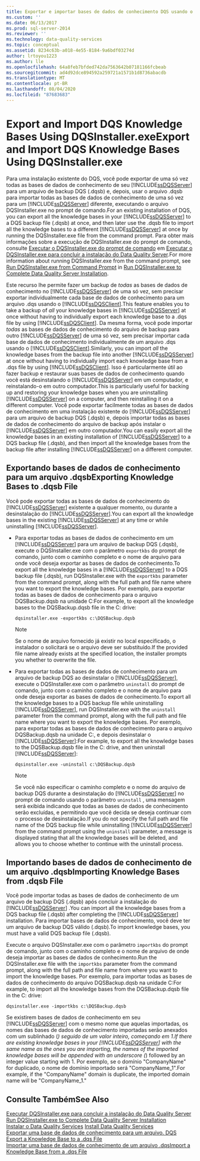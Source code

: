 ```yaml
---
title: Exportar e importar bases de dados de conhecimento DQS usando o DQSInstaller.exe | Microsoft Docs
ms.custom: ''
ms.date: 06/13/2017
ms.prod: sql-server-2014
ms.reviewer: ''
ms.technology: data-quality-services
ms.topic: conceptual
ms.assetid: 8234c63b-a018-4e55-8184-9a6bdf03274d
author: lrtoyou1223
ms.author: lle
ms.openlocfilehash: 64a8feb7bfded742da7563642b07181166fcbeab
ms.sourcegitcommit: ad4d92dce894592a259721a1571b1d8736abacdb
ms.translationtype: MT
ms.contentlocale: pt-BR
ms.lasthandoff: 08/04/2020
ms.locfileid: "87683683"
---
```

# <a name="export-and-import-dqs-knowledge-bases-using-dqsinstallerexe"></a><span data-ttu-id="a7472-102">Export and Import DQS Knowledge Bases Using DQSInstaller.exe</span><span class="sxs-lookup"><span data-stu-id="a7472-102">Export and Import DQS Knowledge Bases Using DQSInstaller.exe</span></span>
  <span data-ttu-id="a7472-103">Para uma instalação existente do DQS, você pode exportar de uma só vez todas as bases de dados de conhecimento de seu [!INCLUDE[ssDQSServer](../../includes/ssdqsserver-md.md)] para um arquivo de backup DQS (.dqsb) e, depois, usar o arquivo .dqsb para importar todas as bases de dados de conhecimento de uma só vez para um [!INCLUDE[ssDQSServer](../../includes/ssdqsserver-md.md)] diferente, executando o arquivo DQSInstaller.exe no prompt de comando.</span><span class="sxs-lookup"><span data-stu-id="a7472-103">For an existing installation of DQS, you can export all the knowledge bases in your [!INCLUDE[ssDQSServer](../../includes/ssdqsserver-md.md)] to a DQS backup file (.dqsb) at once, and then later use the .dqsb file to import all the knowledge bases to a different [!INCLUDE[ssDQSServer](../../includes/ssdqsserver-md.md)] at once by running the DQSInstaller.exe file from the command prompt.</span></span> <span data-ttu-id="a7472-104">Para obter mais informações sobre a execução de DQSInstaller.exe do prompt de comando, consulte [Executar o DQSInstaller.exe do prompt de comando](run-dqsinstaller-exe-to-complete-data-quality-server-installation.md#CommandPrompt) em [Executar o DQSInstaller.exe para concluir a instalação do Data Quality Server](run-dqsinstaller-exe-to-complete-data-quality-server-installation.md).</span><span class="sxs-lookup"><span data-stu-id="a7472-104">For more information about running DQSInstaller.exe from the command prompt, see [Run DQSInstaller.exe from Command Prompt](run-dqsinstaller-exe-to-complete-data-quality-server-installation.md#CommandPrompt) in [Run DQSInstaller.exe to Complete Data Quality Server Installation](run-dqsinstaller-exe-to-complete-data-quality-server-installation.md).</span></span>  
  
 <span data-ttu-id="a7472-105">Este recurso lhe permite fazer um backup de *todas* as bases de dados de conhecimento no [!INCLUDE[ssDQSServer](../../includes/ssdqsserver-md.md)] de uma só vez, sem precisar exportar individualmente cada base de dados de conhecimento para um arquivo .dqs usando o [!INCLUDE[ssDQSClient](../../includes/ssdqsclient-md.md)].</span><span class="sxs-lookup"><span data-stu-id="a7472-105">This feature enables you to take a backup of *all* your knowledge bases in [!INCLUDE[ssDQSServer](../../includes/ssdqsserver-md.md)] at once without having to individually export each knowledge base to a .dqs file by using [!INCLUDE[ssDQSClient](../../includes/ssdqsclient-md.md)].</span></span> <span data-ttu-id="a7472-106">Da mesma forma, você pode importar *todas* as bases de dados de conhecimento do arquivo de backup para outro [!INCLUDE[ssDQSServer](../../includes/ssdqsserver-md.md)] de uma só vez, sem precisar importar cada base de dados de conhecimento individualmente de um arquivo .dqs usando o [!INCLUDE[ssDQSClient](../../includes/ssdqsclient-md.md)].</span><span class="sxs-lookup"><span data-stu-id="a7472-106">Similarly, you can import *all* the knowledge bases from the backup file into another [!INCLUDE[ssDQSServer](../../includes/ssdqsserver-md.md)] at once without having to individually import each knowledge base from a .dqs file by using [!INCLUDE[ssDQSClient](../../includes/ssdqsclient-md.md)].</span></span> <span data-ttu-id="a7472-107">Isso é particularmente útil ao fazer backup e restaurar suas bases de dados de conhecimento quando você está desinstalando o [!INCLUDE[ssDQSServer](../../includes/ssdqsserver-md.md)] em um computador, e reinstalando-o em outro computador.</span><span class="sxs-lookup"><span data-stu-id="a7472-107">This is particularly useful for backing up and restoring your knowledge bases when you are uninstalling [!INCLUDE[ssDQSServer](../../includes/ssdqsserver-md.md)] on a computer, and then reinstalling it on a different computer.</span></span> <span data-ttu-id="a7472-108">Você pode exportar facilmente todas as bases de dados de conhecimento em uma instalação existente do [!INCLUDE[ssDQSServer](../../includes/ssdqsserver-md.md)] para um arquivo de backup DQS (.dqsb) e, depois importar todas as bases de dados de conhecimento do arquivo de backup após instalar o [!INCLUDE[ssDQSServer](../../includes/ssdqsserver-md.md)] em outro computador.</span><span class="sxs-lookup"><span data-stu-id="a7472-108">You can easily export all the knowledge bases in an existing installation of [!INCLUDE[ssDQSServer](../../includes/ssdqsserver-md.md)] to a DQS backup file (.dqsb), and then import all the knowledge bases from the backup file after installing [!INCLUDE[ssDQSServer](../../includes/ssdqsserver-md.md)] on a different computer.</span></span>  
  
##  <a name="exporting-knowledge-bases-to-dqsb-file"></a><a name="export"></a> <span data-ttu-id="a7472-109">Exportando bases de dados de conhecimento para um arquivo .dqsb</span><span class="sxs-lookup"><span data-stu-id="a7472-109">Exporting Knowledge Bases to .dqsb File</span></span>  
 <span data-ttu-id="a7472-110">Você pode exportar todas as bases de dados de conhecimento do [!INCLUDE[ssDQSServer](../../includes/ssdqsserver-md.md)] existente a qualquer momento, ou durante a desinstalação do [!INCLUDE[ssDQSServer](../../includes/ssdqsserver-md.md)].</span><span class="sxs-lookup"><span data-stu-id="a7472-110">You can export all the knowledge bases in the existing [!INCLUDE[ssDQSServer](../../includes/ssdqsserver-md.md)] at any time or while uninstalling [!INCLUDE[ssDQSServer](../../includes/ssdqsserver-md.md)].</span></span>  
  
-   <span data-ttu-id="a7472-111">Para exportar todas as bases de dados de conhecimento em um [!INCLUDE[ssDQSServer](../../includes/ssdqsserver-md.md)] para um arquivo de backup DQS (.dqsb), execute o DQSInstaller.exe com o parâmetro `exportkbs` do prompt de comando, junto com o caminho completo e o nome de arquivo para onde você deseja exportar as bases de dados de conhecimento.</span><span class="sxs-lookup"><span data-stu-id="a7472-111">To export all the knowledge bases in a [!INCLUDE[ssDQSServer](../../includes/ssdqsserver-md.md)] to a DQS backup file (.dqsb), run DQSInstaller.exe with the `exportkbs` parameter from the command prompt, along with the full path and file name where you want to export the knowledge bases.</span></span> <span data-ttu-id="a7472-112">Por exemplo, para exportar todas as bases de dados de conhecimento para o arquivo DQSBackup.dqsb na unidade C:</span><span class="sxs-lookup"><span data-stu-id="a7472-112">For example, to export all the knowledge bases to the DQSBackup.dqsb file in the C: drive:</span></span>  
  
    ```  
    dqsinstaller.exe -exportkbs c:\DQSBackup.dqsb  
    ```  
  
    > [!NOTE]  
    >  <span data-ttu-id="a7472-113">Se o nome de arquivo fornecido já existir no local especificado, o instalador o solicitará se o arquivo deve ser substituído.</span><span class="sxs-lookup"><span data-stu-id="a7472-113">If the provided file name already exists at the specified location, the installer prompts you whether to overwrite the file.</span></span>  
  
-   <span data-ttu-id="a7472-114">Para exportar todas as bases de dados de conhecimento para um arquivo de backup DQS ao desinstalar o [!INCLUDE[ssDQSServer](../../includes/ssdqsserver-md.md)], execute o DQSInstaller.exe com o parâmetro `uninstall` do prompt de comando, junto com o caminho completo e o nome de arquivo para onde deseja exportar as bases de dados de conhecimento.</span><span class="sxs-lookup"><span data-stu-id="a7472-114">To export all the knowledge bases to a DQS backup file while uninstalling [!INCLUDE[ssDQSServer](../../includes/ssdqsserver-md.md)], run DQSInstaller.exe with the `uninstall` parameter from the command prompt, along with the full path and file name where you want to export the knowledge bases.</span></span> <span data-ttu-id="a7472-115">Por exemplo, para exportar todas as bases de dados de conhecimento para o arquivo DQSBackup.dqsb na unidade C:, e depois desinstalar o [!INCLUDE[ssDQSServer](../../includes/ssdqsserver-md.md)]:</span><span class="sxs-lookup"><span data-stu-id="a7472-115">For example, to export all the knowledge bases to the DQSBackup.dqsb file in the C: drive, and then uninstall [!INCLUDE[ssDQSServer](../../includes/ssdqsserver-md.md)]:</span></span>  
  
    ```  
    dqsinstaller.exe -uninstall c:\DQSBackup.dqsb  
    ```  
  
    > [!NOTE]  
    >  <span data-ttu-id="a7472-116">Se você não especificar o caminho completo e o nome do arquivo de backup DQS durante a desinstalação do [!INCLUDE[ssDQSServer](../../includes/ssdqsserver-md.md)] no prompt de comando usando o parâmetro `uninstall` , uma mensagem será exibida indicando que todas as bases de dados de conhecimento serão excluídas, e permitindo que você decida se deseja continuar com o processo de desinstalação.</span><span class="sxs-lookup"><span data-stu-id="a7472-116">If you do not specify the full path and file name of the DQS backup file while uninstalling [!INCLUDE[ssDQSServer](../../includes/ssdqsserver-md.md)] from the command prompt using the `uninstall` parameter, a message is displayed stating that all the knowledge bases will be deleted, and allows you to choose whether to continue with the uninstall process.</span></span>  
  
##  <a name="importing-knowledge-bases-from-dqsb-file"></a><a name="import"></a> <span data-ttu-id="a7472-117">Importando bases de dados de conhecimento de um arquivo .dqsb</span><span class="sxs-lookup"><span data-stu-id="a7472-117">Importing Knowledge Bases from .dqsb File</span></span>  
 <span data-ttu-id="a7472-118">Você pode importar todas as bases de dados de conhecimento de um arquivo de backup DQS (.dqsb) após concluir a instalação do [!INCLUDE[ssDQSServer](../../includes/ssdqsserver-md.md)] .</span><span class="sxs-lookup"><span data-stu-id="a7472-118">You can import all the knowledge bases from a DQS backup file (.dqsb) after completing the [!INCLUDE[ssDQSServer](../../includes/ssdqsserver-md.md)] installation.</span></span> <span data-ttu-id="a7472-119">Para importar bases de dados de conhecimento, você deve ter um arquivo de backup DQS válido (.dqsb).</span><span class="sxs-lookup"><span data-stu-id="a7472-119">To import knowledge bases, you must have a valid DQS backup file (.dqsb).</span></span>  
  
 <span data-ttu-id="a7472-120">Execute o arquivo DQSInstaller.exe com o parâmetro `importkbs` do prompt de comando, junto com o caminho completo e o nome de arquivo de onde deseja importar as bases de dados de conhecimento.</span><span class="sxs-lookup"><span data-stu-id="a7472-120">Run the DQSInstaller.exe file with the `importkbs` parameter from the command prompt, along with the full path and file name from where you want to import the knowledge bases.</span></span> <span data-ttu-id="a7472-121">Por exemplo, para importar todas as bases de dados de conhecimento do arquivo DQSBackup.dqsb na unidade C:</span><span class="sxs-lookup"><span data-stu-id="a7472-121">For example, to import all the knowledge bases from the DQSBackup.dqsb file in the C: drive:</span></span>  
  
```  
dqsinstaller.exe -importkbs c:\DQSBackup.dqsb  
```  
  
 <span data-ttu-id="a7472-122">Se existirem bases de dados de conhecimento em seu [!INCLUDE[ssDQSServer](../../includes/ssdqsserver-md.md)] com o mesmo nome que aquelas importadas, os nomes das bases de dados de conhecimento importadas serão anexados com um sublinhado (_) seguido de um valor inteiro, começando em 1.</span><span class="sxs-lookup"><span data-stu-id="a7472-122">If there are existing knowledge bases in your [!INCLUDE[ssDQSServer](../../includes/ssdqsserver-md.md)] with the same name as the ones you are importing, the names of the imported knowledge bases will be appended with an underscore (_) followed by an integer value starting with 1.</span></span> <span data-ttu-id="a7472-123">Por exemplo, se o domínio "CompanyName" for duplicado, o nome de domínio importado será "CompanyName_1".</span><span class="sxs-lookup"><span data-stu-id="a7472-123">For example, if the "CompanyName" domain is duplicate, the imported domain name will be "CompanyName_1."</span></span>  
  
## <a name="see-also"></a><span data-ttu-id="a7472-124">Consulte Também</span><span class="sxs-lookup"><span data-stu-id="a7472-124">See Also</span></span>  
 <span data-ttu-id="a7472-125">[Executar DQSInstaller.exe para concluir a instalação do Data Quality Server](run-dqsinstaller-exe-to-complete-data-quality-server-installation.md) </span><span class="sxs-lookup"><span data-stu-id="a7472-125">[Run DQSInstaller.exe to Complete Data Quality Server Installation](run-dqsinstaller-exe-to-complete-data-quality-server-installation.md) </span></span>  
 <span data-ttu-id="a7472-126">[Instalar o Data Quality Services](install-data-quality-services.md) </span><span class="sxs-lookup"><span data-stu-id="a7472-126">[Install Data Quality Services](install-data-quality-services.md) </span></span>  
 <span data-ttu-id="a7472-127">[Exportar uma base de dados de conhecimento para um arquivo. DQS](../export-a-knowledge-base-to-a-dqs-file.md) </span><span class="sxs-lookup"><span data-stu-id="a7472-127">[Export a Knowledge Base to a .dqs File](../export-a-knowledge-base-to-a-dqs-file.md) </span></span>  
 [<span data-ttu-id="a7472-128">Importar uma base de dados de conhecimento de um arquivo .dqs</span><span class="sxs-lookup"><span data-stu-id="a7472-128">Import a Knowledge Base from a .dqs File</span></span>](../import-a-knowledge-base-from-a-dqs-file.md)  
  
  
